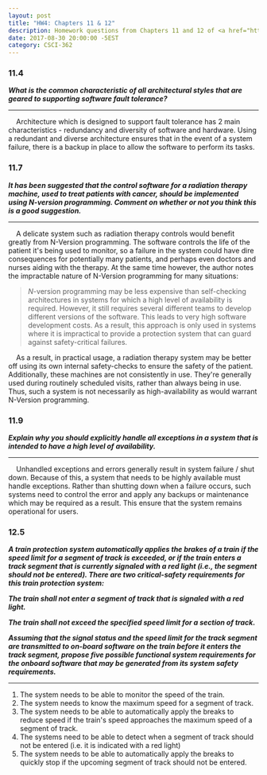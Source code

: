 ```yaml
---
layout: post
title: "HW4: Chapters 11 & 12"
description: Homework questions from Chapters 11 and 12 of <a href="http://iansommerville.com/software-engineering-book/" target="_blank"><em>Software Engineering</em></a>.
date: 2017-08-30 20:00:00 -5EST
category: CSCI-362
---
```


### 11.4
_**What is the common characteristic of all architectural styles that are geared to supporting software fault tolerance?**_

---
&nbsp;&nbsp;&nbsp;&nbsp;Architecture which is designed to support fault tolerance has 2 main characteristics - redundancy and diversity of software and hardware. Using a redundant and diverse architecture ensures that in the event of a system failure, there is a backup in place to allow the software to perform its tasks.

### 11.7
_**It has been suggested that the control software for a radiation therapy machine, used to treat patients with cancer, should be implemented using N-version programming. Comment on whether or not you think this is a good suggestion.**_

---
&nbsp;&nbsp;&nbsp;&nbsp;A delicate system such as radiation therapy controls would benefit greatly from N-Version programming. The software controls the life of the patient it's being used to monitor, so a failure in the system could have dire consequences for potentially many patients, and perhaps even doctors and nurses aiding with the therapy. At the same time however, the author notes the impractable nature of N-Version programming for many situations:

> _N_-version programming may be less expensive than self-checking architectures in systems for which a high level of availability is required. However, it still requires several different teams to develop different versions of the software. This leads to very high software development costs. As a result, this approach is only used in systems where it is impractical to provide a protection system that can guard against safety-critical failures.

&nbsp;&nbsp;&nbsp;&nbsp;As a result, in practical usage, a radiation therapy system may be better off using its own internal safety-checks to ensure the safety of the patient. Additionally, these machines are not consistently in use. They're generally used during routinely scheduled visits, rather than always being in use. Thus, such a system is not necessarily as high-availability as would warrant N-Version programming.

### 11.9
_**Explain why you should explicitly handle all exceptions in a system that is intended to have a high level of availability.**_

---
&nbsp;&nbsp;&nbsp;&nbsp;Unhandled exceptions and errors generally result in system failure / shut down. Because of this, a system that needs to be highly available must handle exceptions. Rather than shutting down when a failure occurs, such systems need to control the error and apply any backups or maintenance which may be required as a result. This ensure that the system remains operational for users.

### 12.5
_**A train protection system automatically applies the brakes of a train if the speed limit for a segment of track is exceeded, or if the train enters a track segment that is currently signaled with a red light (i.e., the segment should not be entered). There are two critical-safety requirements for this train protection system:**_

_**The train shall not enter a segment of track that is signaled with a red light.**_

_**The train shall not exceed the specified speed limit for a section of track.**_

_**Assuming that the signal status and the speed limit for the track segment are transmitted to on-board software on the train before it enters the track segment, propose five possible functional system requirements for the onboard software that may be generated from its system safety requirements.**_

---
1. The system needs to be able to monitor the speed of the train.
2. The system needs to know the maximum speed for a segment of track.
3. The system needs to be able to automatically apply the breaks to reduce speed if the train's speed approaches the maximum speed of a segment of track.
4. The systems need to be able to detect when a segment of track should not be entered (i.e. it is indicated with a red light)
5. The system needs to be able to automatically apply the breaks to quickly stop if the upcoming segment of track should not be entered. 
